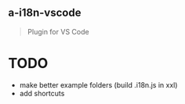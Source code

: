 ## a-i18n-vscode

> Plugin for VS Code

# TODO

- make better example folders (build .i18n.js in xxl)
- add shortcuts